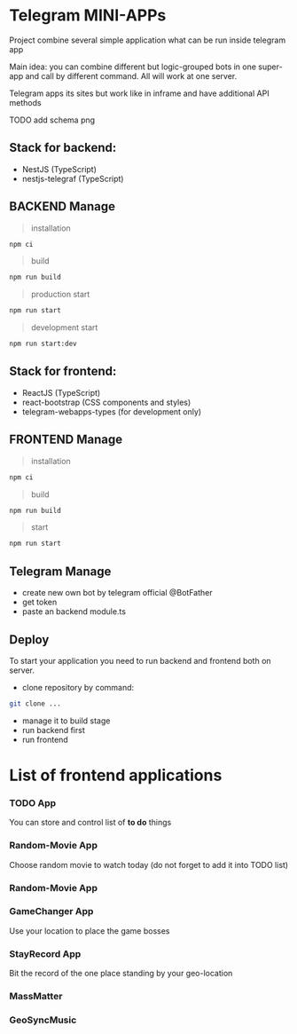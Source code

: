 # Telegram MINI-APPs
Project combine several simple application what can be run inside telegram app

Main idea: you can combine different but logic-grouped bots in one super-app and call by different command.
All will work at one server.

Telegram apps its sites but work like in inframe and have additional API methods

TODO add schema png

## Stack for backend:
- NestJS (TypeScript)
- nestjs-telegraf (TypeScript)

## BACKEND Manage 
> installation
```bash
npm ci
```

> build
```bash
npm run build
```

> production start
```bash
npm run start
```

> development start
```bash
npm run start:dev
```

## Stack for frontend:
- ReactJS (TypeScript)
- react-bootstrap (CSS components and styles)
- telegram-webapps-types (for development only)


## FRONTEND Manage 
> installation
```bash
npm ci
```
> build
```bash
npm run build
```
> start
```bash
npm run start
```

## Telegram Manage
- create new own bot by telegram official @BotFather 
- get token
- paste an backend module.ts

## Deploy
To start your application you need to run backend and frontend both on server.
- clone repository by command:
``` bash
git clone ...
```
- manage it to build stage
- run backend first
- run frontend


# List of frontend applications

### TODO App
You can store and control list of **to do** things 

### Random-Movie App
Choose random movie to watch today (do not forget to add it into TODO list)

### Random-Movie App

### GameChanger App
Use your location to place the game bosses

### StayRecord App
Bit the record of the one place standing by your geo-location

### MassMatter

### GeoSyncMusic


